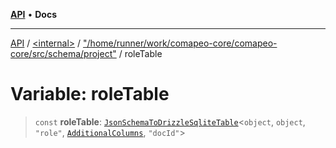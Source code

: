 [**API**](../../../../README.md) • **Docs**

***

[API](../../../../README.md) / [\<internal\>](../../../README.md) / ["/home/runner/work/comapeo-core/comapeo-core/src/schema/project"](../README.md) / roleTable

# Variable: roleTable

> `const` **roleTable**: [`JsonSchemaToDrizzleSqliteTable`](../../../type-aliases/JsonSchemaToDrizzleSqliteTable.md)\<`object`, `object`, `"role"`, [`AdditionalColumns`](../../../type-aliases/AdditionalColumns.md), `"docId"`\>
